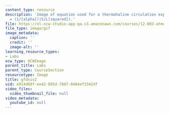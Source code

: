 ```yaml
---
content_type: resource
description: 'Image of equation used for a thermohaline circulation experiment: V
  = (1/[alpha])(S/L[squared]).'
file: https://ol-ocw-studio-app-qa.s3.amazonaws.com/courses/12-003-atmosphere-ocean-and-climate-dynamics-fall-2008/e914d68fee42895d78870484ef3342df_gfdxiv2.gif
file_type: image/gif
image_metadata:
  caption: ''
  credit: ''
  image-alt: ''
learning_resource_types:
- Labs
ocw_type: OCWImage
parent_title: Labs
parent_type: CourseSection
resourcetype: Image
title: gfdxiv2
uid: e914d68f-ee42-895d-7887-0484ef3342df
video_files:
  video_thumbnail_file: null
video_metadata:
  youtube_id: null
---
```

